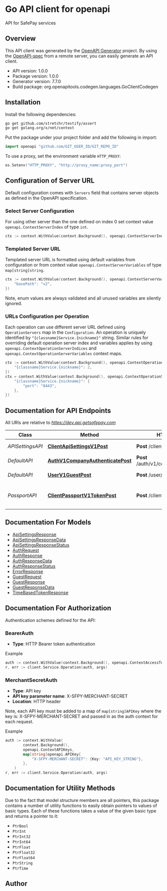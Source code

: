 # Go API client for openapi

API for SafePay services

## Overview
This API client was generated by the [OpenAPI Generator](https://openapi-generator.tech) project.  By using the [OpenAPI-spec](https://www.openapis.org/) from a remote server, you can easily generate an API client.

- API version: 1.0.0
- Package version: 1.0.0
- Generator version: 7.7.0
- Build package: org.openapitools.codegen.languages.GoClientCodegen

## Installation

Install the following dependencies:

```sh
go get github.com/stretchr/testify/assert
go get golang.org/x/net/context
```

Put the package under your project folder and add the following in import:

```go
import openapi "github.com/GIT_USER_ID/GIT_REPO_ID"
```

To use a proxy, set the environment variable `HTTP_PROXY`:

```go
os.Setenv("HTTP_PROXY", "http://proxy_name:proxy_port")
```

## Configuration of Server URL

Default configuration comes with `Servers` field that contains server objects as defined in the OpenAPI specification.

### Select Server Configuration

For using other server than the one defined on index 0 set context value `openapi.ContextServerIndex` of type `int`.

```go
ctx := context.WithValue(context.Background(), openapi.ContextServerIndex, 1)
```

### Templated Server URL

Templated server URL is formatted using default variables from configuration or from context value `openapi.ContextServerVariables` of type `map[string]string`.

```go
ctx := context.WithValue(context.Background(), openapi.ContextServerVariables, map[string]string{
	"basePath": "v2",
})
```

Note, enum values are always validated and all unused variables are silently ignored.

### URLs Configuration per Operation

Each operation can use different server URL defined using `OperationServers` map in the `Configuration`.
An operation is uniquely identified by `"{classname}Service.{nickname}"` string.
Similar rules for overriding default operation server index and variables applies by using `openapi.ContextOperationServerIndices` and `openapi.ContextOperationServerVariables` context maps.

```go
ctx := context.WithValue(context.Background(), openapi.ContextOperationServerIndices, map[string]int{
	"{classname}Service.{nickname}": 2,
})
ctx = context.WithValue(context.Background(), openapi.ContextOperationServerVariables, map[string]map[string]string{
	"{classname}Service.{nickname}": {
		"port": "8443",
	},
})
```

## Documentation for API Endpoints

All URIs are relative to *https://dev.api.getsafepay.com*

Class | Method | HTTP request | Description
------------ | ------------- | ------------- | -------------
*APISettingsAPI* | [**ClientApiSettingsV1Post**](docs/APISettingsAPI.md#clientapisettingsv1post) | **Post** /client/api-settings/v1/ | Create API Key
*DefaultAPI* | [**AuthV1CompanyAuthenticatePost**](docs/DefaultAPI.md#authv1companyauthenticatepost) | **Post** /auth/v1/company/authenticate | Create JWT Token
*DefaultAPI* | [**UserV1GuestPost**](docs/DefaultAPI.md#userv1guestpost) | **Post** /user/v1/guest/ | Create Guest JWT
*PassportAPI* | [**ClientPassportV1TokenPost**](docs/PassportAPI.md#clientpassportv1tokenpost) | **Post** /client/passport/v1/token | Generate Time-Based Token


## Documentation For Models

 - [ApiSettingsResponse](docs/ApiSettingsResponse.md)
 - [ApiSettingsResponseData](docs/ApiSettingsResponseData.md)
 - [ApiSettingsResponseStatus](docs/ApiSettingsResponseStatus.md)
 - [AuthRequest](docs/AuthRequest.md)
 - [AuthResponse](docs/AuthResponse.md)
 - [AuthResponseData](docs/AuthResponseData.md)
 - [AuthResponseStatus](docs/AuthResponseStatus.md)
 - [ErrorResponse](docs/ErrorResponse.md)
 - [GuestRequest](docs/GuestRequest.md)
 - [GuestResponse](docs/GuestResponse.md)
 - [GuestResponseData](docs/GuestResponseData.md)
 - [TimeBasedTokenResponse](docs/TimeBasedTokenResponse.md)


## Documentation For Authorization


Authentication schemes defined for the API:
### BearerAuth

- **Type**: HTTP Bearer token authentication

Example

```go
auth := context.WithValue(context.Background(), openapi.ContextAccessToken, "BEARER_TOKEN_STRING")
r, err := client.Service.Operation(auth, args)
```

### MerchantSecretAuth

- **Type**: API key
- **API key parameter name**: X-SFPY-MERCHANT-SECRET
- **Location**: HTTP header

Note, each API key must be added to a map of `map[string]APIKey` where the key is: X-SFPY-MERCHANT-SECRET and passed in as the auth context for each request.

Example

```go
auth := context.WithValue(
		context.Background(),
		openapi.ContextAPIKeys,
		map[string]openapi.APIKey{
			"X-SFPY-MERCHANT-SECRET": {Key: "API_KEY_STRING"},
		},
	)
r, err := client.Service.Operation(auth, args)
```


## Documentation for Utility Methods

Due to the fact that model structure members are all pointers, this package contains
a number of utility functions to easily obtain pointers to values of basic types.
Each of these functions takes a value of the given basic type and returns a pointer to it:

* `PtrBool`
* `PtrInt`
* `PtrInt32`
* `PtrInt64`
* `PtrFloat`
* `PtrFloat32`
* `PtrFloat64`
* `PtrString`
* `PtrTime`

## Author



